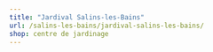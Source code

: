 ```yaml
---
title: "Jardival Salins-les-Bains"
url: /salins-les-bains/jardival-salins-les-bains/
shop: centre de jardinage
---
```


